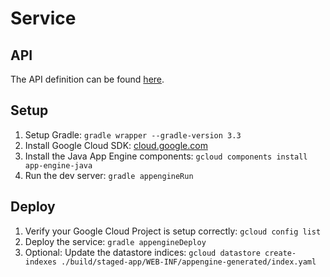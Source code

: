 # Service

## API

The API definition can be found [here](https://github.com/fawind/notes/blob/master/service/src/main/java/api/NotesService.java).

## Setup

1. Setup Gradle: `gradle wrapper --gradle-version 3.3`
2. Install Google Cloud SDK: [cloud.google.com](https://cloud.google.com/sdk/docs/)
3. Install the Java App Engine components: `gcloud components install app-engine-java`
4. Run the dev server: `gradle appengineRun`

## Deploy

1. Verify your Google Cloud Project is setup correctly: `gcloud config list`
2. Deploy the service: `gradle appengineDeploy`
3. Optional: Update the datastore indices: `gcloud datastore create-indexes ./build/staged-app/WEB-INF/appengine-generated/index.yaml`
